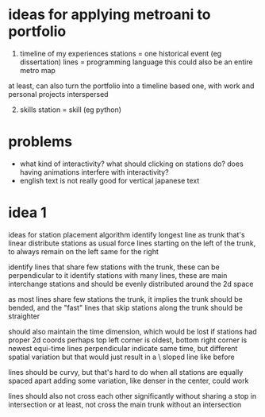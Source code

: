 # ideas for applying metroani to portfolio

1. timeline of my experiences
   stations = one historical event (eg dissertation)
   lines = programming language
   this could also be an entire metro map

at least, can also turn the portfolio into a timeline based one, with work and personal projects interspersed

2. skills
   station = skill (eg python)

# problems

- what kind of interactivity? what should clicking on stations do? does having animations interfere with interactivity?
- english text is not really good for vertical japanese text

# idea 1

ideas for station placement algorithm
identify longest line as trunk that's linear
distribute stations as usual
force lines starting on the left of the trunk, to always remain on the left
same for the right

identify lines that share few stations with the trunk,
these can be perpendicular to it
identify stations with many lines, these are main interchange stations
and should be evenly distributed around the 2d space

as most lines share few stations the trunk, it implies the trunk
should be bended, and the "fast" lines that skip stations along the trunk
should be straighter

should also maintain the time dimension, which would be lost if stations had proper
2d coords
perhaps top left corner is oldest, bottom right corner is newest
equi-time lines perpendicular indicate same time, but different spatial variation
but that would just result in a \ sloped line like before

lines should be curvy, but that's hard to do when all stations are equally spaced apart
adding some variation, like denser in the center, could work

lines should also not cross each other significantly without sharing a stop in
intersection
or at least, not cross the main trunk without an intersection
